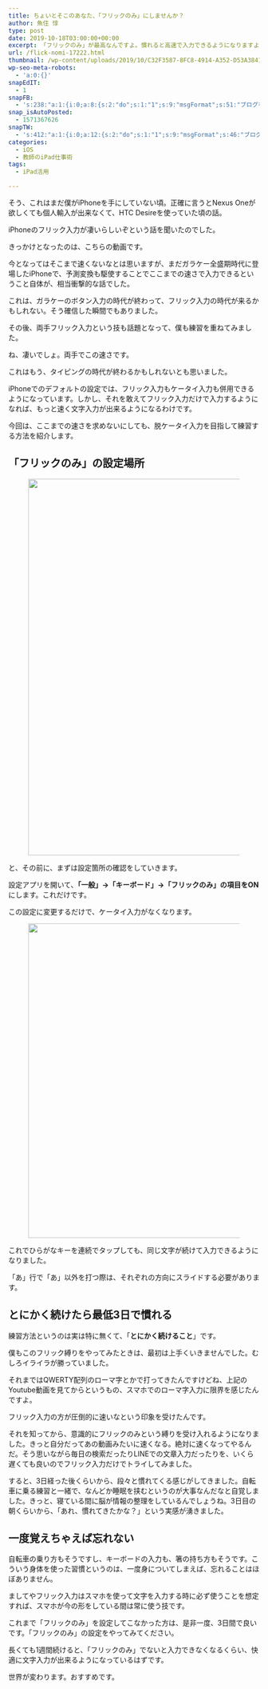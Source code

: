 ```yaml
---
title: ちょいとそこのあなた、「フリックのみ」にしませんか？
author: 魚住 惇
type: post
date: 2019-10-18T03:00:00+00:00
excerpt: 「フリックのみ」が最高なんですよ。慣れると高速で入力できるようになりますよ。
url: /flick-nomi-17222.html
thumbnail: /wp-content/uploads/2019/10/C32F3587-8FC8-4914-A352-D53A38419A73_1_105_c-1.jpeg
wp-seo-meta-robots:
  - 'a:0:{}'
snapEdIT:
  - 1
snapFB:
  - 's:238:"a:1:{i:0;a:8:{s:2:"do";s:1:"1";s:9:"msgFormat";s:51:"ブログを更新しました！%TITLE% %SITENAME%";s:8:"postType";s:1:"A";s:9:"isAutoImg";s:1:"A";s:8:"imgToUse";s:0:"";s:9:"isAutoURL";s:1:"A";s:8:"urlToUse";s:0:"";s:4:"doFB";i:0;}}";'
snap_isAutoPosted:
  - 1571367626
snapTW:
  - 's:412:"a:1:{i:0;a:12:{s:2:"do";s:1:"1";s:9:"msgFormat";s:46:"ブログを更新しました: %TITLE%  %URL%";s:8:"attchImg";s:1:"1";s:9:"isAutoImg";s:1:"A";s:8:"imgToUse";s:0:"";s:9:"isAutoURL";s:1:"A";s:8:"urlToUse";s:0:"";s:4:"doTW";i:0;s:8:"isPosted";s:1:"1";s:4:"pgID";s:19:"1185027835796213760";s:7:"postURL";s:56:"https://twitter.com/jun3010me/status/1185027835796213760";s:5:"pDate";s:19:"2019-10-18 03:00:27";}}";'
categories:
  - iOS
  - 教師のiPad仕事術
tags:
  - iPad活用

---
```

そう、これはまだ僕がiPhoneを手にしていない頃。正確に言うとNexus Oneが欲しくても個人輸入が出来なくて、HTC Desireを使っていた頃の話。

iPhoneのフリック入力が凄いらしいぞという話を聞いたのでした。

きっかけとなったのは、こちらの動画です。



今となってはそこまで速くないなとは思いますが、まだガラケー全盛期時代に登場したiPhoneで、予測変換も駆使することでここまでの速さで入力できるということ自体が、相当衝撃的な話でした。

これは、ガラケーのボタン入力の時代が終わって、フリック入力の時代が来るかもしれない。そう確信した瞬間でもありました。

その後、両手フリック入力という技も話題となって、僕も練習を重ねてみました。



ね、凄いでしょ。両手でこの速さです。

これはもう、タイピングの時代が終わるかもしれないとも思いました。

iPhoneでのデフォルトの設定では、フリック入力もケータイ入力も併用できるようになっています。しかし、それを敢えてフリック入力だけで入力するようになれば、もっと速く文字入力が出来るようになるわけです。

今回は、ここまでの速さを求めないにしても、脱ケータイ入力を目指して練習する方法を紹介します。

## 「フリックのみ」の設定場所

<div class="wp-block-image">
  <figure class="aligncenter"><img decoding="async" loading="lazy" width="1044" height="753" src="/wp-content/uploads/2019/10/C32F3587-8FC8-4914-A352-D53A38419A73_1_105_c.jpeg" alt="" class="wp-image-17219"  sizes="(max-width: 1044px) 100vw, 1044px" /></figure>
</div>

と、その前に、まずは設定箇所の確認をしていきます。

設定アプリを開いて、**「一般」→「キーボード」→「フリックのみ」の項目をON**にします。これだけです。

この設定に変更するだけで、ケータイ入力がなくなります。

<div class="wp-block-image">
  <figure class="aligncenter"><img decoding="async" loading="lazy" width="1250" height="629" src="/wp-content/uploads/2019/10/5473F65F-6F14-4657-88CC-4E00A978EBED_1_105_c.jpeg" alt="" class="wp-image-17220"  sizes="(max-width: 1250px) 100vw, 1250px" /></figure>
</div>

これでひらがなキーを連続でタップしても、同じ文字が続けて入力できるようになりました。

「あ」行で「あ」以外を打つ際は、それぞれの方向にスライドする必要があります。

## とにかく続けたら最低3日で慣れる

練習方法というのは実は特に無くて、「**とにかく続けること**」です。

僕もこのフリック縛りをやってみたときは、最初は上手くいきませんでした。むしろイライラが勝っていました。

それまではQWERTY配列のローマ字とかで打ってきたんですけどね、上記のYoutube動画を見てからというもの、スマホでのローマ字入力に限界を感じたんですよ。

<span class="smb-highlighter">フリック入力の方が圧倒的に速いな</span>という印象を受けたんです。

それを知ってから、意識的にフリックのみという縛りを受け入れるようになりました。きっと自分だってあの動画みたいに速くなる。絶対に速くなってやるんだ。そう思いながら毎日の検索だったりLINEでの文章入力だったりを、いくら遅くても良いのでフリック入力だけでトライしてみました。

すると、3日経った後くらいから、段々と慣れてくる感じがしてきました。自転車に乗る練習と一緒で、なんどか睡眠を挟むというのが大事なんだなと自覚しました。きっと、寝ている間に脳が情報の整理をしているんでしょうね。3日目の朝くらいから、「あれ、慣れてきたかな？」という実感が湧きました。

## 一度覚えちゃえば忘れない

自転車の乗り方もそうですし、キーボードの入力も、箸の持ち方もそうです。こういう身体を使った習慣というのは、一度身についてしまえば、忘れることはほぼありません。

ましてやフリック入力はスマホを使って文字を入力する時に必ず使うことを想定すれば、スマホが今の形をしている間は常に使う技です。

これまで「フリックのみ」を設定してこなかった方は、是非一度、3日間で良いです。「フリックのみ」の設定をやってみてください。

長くても1週間続けると、「フリックのみ」でないと入力できなくなるくらい、快適に文字入力が出来るようになっているはずです。

世界が変わります。おすすめです。